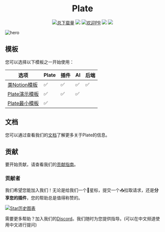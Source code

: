 <h1 align="center">
Plate
</h1>

<p>
<div align="center">
  <a href="https://www.npmjs.com/package/@udecode/plate-core"><img src="https://img.shields.io/npm/dm/@udecode/plate-core.svg" alt="总下载量"></a>
  <a target="_blank" href="https://github.com/udecode/plate/releases/latest"><img src="https://img.shields.io/github/v/release/udecode/plate" /></a>
  <a target="_blank" href="tooling/CONTRIBUTING.md"><img src="https://img.shields.io/badge/PRs-welcome-brightgreen.svg" alt="欢迎PR"></a>
  <a target="_blank" href="https://discord.gg/mAZRuBzGM3"><img src="https://img.shields.io/badge/chat-on%20discord-7289da.svg?sanitize=true" /></a>
  <a target="_blank" href="https://github.com/udecode/plate/blob/main/LICENSE"><img src="https://badgen.now.sh/badge/license/MIT" /></a>
</div>

![hero](apps/www/public/og.png)

[//]: # '  <a target="_blank" href="https://platejs.org/docs/playground" alt="在线演示"><img src="https://img.shields.io/badge/Live%20Demo-blue" /></a>'
[//]: # '欢迎使用Plate，一个为简洁和高效设计的富文本编辑器框架。Plate由四个主要部分组成：'
[//]: #
[//]: # "1. **核心**：这是Plate的心脏。它是专为`slate-react`设计的特殊插件系统。我们确保一切整洁有序，使您的项目开发更加轻松。"
[//]: # '2. **插件**：我们提供了丰富的插件包选择。它们有助于改进编辑器行为、钩子、序列化和规范化等功能。'
[//]: # '3. **原语**：除了无头插件外，我们还提供基于[Radix UI](https://www.radix-ui.com/)构建的原语钩子和组件。这些是**无样式**且可访问的部件，用于创建出色的设计系统。'
[//]: # '4. **组件**：我们知道一个好看的起点很重要。因此，我们提供使用Plate CLI和[shadcn/ui](https://ui.shadcn.com/)创建的组件。将这些作为起点来创建您自己的组件库。'

## 模板

您可以选择以下模板之一开始使用：

| 选项                                                                              | Plate | 插件    | AI  | 后端    |
| --------------------------------------------------------------------------------- | ----- | ------- | --- | ------- |
| [类Notion模板](https://pro.platejs.org/docs/templates/potion)                     | ✅    | ✅      | ✅  | ✅      |
| [Plate演示模板](https://github.com/udecode/plate-playground-template)             | ✅    | ✅      | ✅  |         |
| [Plate最小模板](https://github.com/udecode/plate-template)                        | ✅    |         |     |         |

## 文档

您可以通过查看我们的[文档](https://platejs.org/cn/docs?locale=cn)了解更多关于Plate的信息。

## 贡献

要开始贡献，请查看我们的[贡献指南](./CONTRIBUTING.md)。

### 贡献者

我们希望您能加入我们！无论是给我们一个🌟星标，提交一个📥拉取请求，还是**分享您的插件**，您的帮助总是值得称赞的。

[![Star历史图表](https://api.star-history.com/svg?repos=udecode/plate&type=Date)](https://star-history.com/#udecode/plate&Date)

需要更多帮助？加入我们的[Discord](https://discord.gg/mAZRuBzGM3)。我们随时为您提供指导。(可以在中文频道使用中文进行提问)
